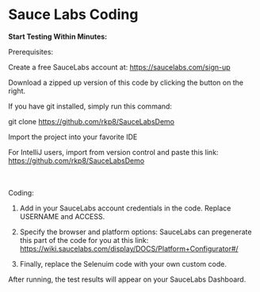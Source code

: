 # Sauce Labs Coding


<b>Start Testing Within Minutes:</b>

Prerequisites:

Create a free SauceLabs account at:
https://saucelabs.com/sign-up

Download a zipped up version of this code by clicking the button on the right.

If you have git installed, simply run this command:

git clone https://github.com/rkp8/SauceLabsDemo

Import the project into your favorite IDE

For IntelliJ users, import from version control and paste this link: https://github.com/rkp8/SauceLabsDemo

<br></br>
Coding:

1. Add in your SauceLabs account credentials in the code. Replace USERNAME and ACCESS.


2. Specify the browser and platform options:
  SauceLabs can pregenerate this part of the code for you at this link: https://wiki.saucelabs.com/display/DOCS/Platform+Configurator#/



3. Finally, replace the Selenuim code with your own custom code.



After running, the test results will appear on your SauceLabs Dashboard.

